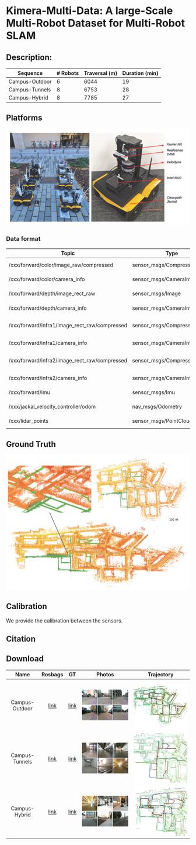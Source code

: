 # Kimera-Multi-Data: A large-Scale Multi-Robot Dataset for Multi-Robot SLAM 

## Description:

<div align="center">

|  Sequence        |  # Robots  |  Traversal (m)    |  Duration (min)  | 
| ---------------- | ---------- | ----------------- | ---------------- |
|  Campus-Outdoor  |  6         |  6044             |  19              | 
|  Campus-Tunnels  |  8         |  6753             |  28              | 
|  Campus-Hybrid   |  8         |  7785             |  27              |

</div>

## Platforms

<p align="center"> <img src="figures/jackal_figure.jpg" title="" alt="" data-align="center"> </p>

### Data format

<div align="center">

| Topic                                         | Type                        | Description                        |
| --------------------------------------------- | --------------------------- | ---------------------------------- |
| /xxx/forward/color/image_raw/compressed       | sensor_msgs/CompressedImage | RGB Image from D455                |
| /xxx/forward/color/camera_info                | sensor_msgs/CameraInfo      | RGB Image Camera Info              |
| /xxx/forward/depth/image_rect_raw             | sensor_msgs/Image           | Depth Image from D455              |
| /xxx/forward/depth/camera_info                | sensor_msgs/CameraInfo      | Depth Image Camera Info            |
| /xxx/forward/infra1/image_rect_raw/compressed | sensor_msgs/CompressedImage | Compressed Gray Scale Stereo Left  |
| /xxx/forward/infra1/camera_info               | sensor_msgs/CameraInfo      | Stereo Left Camera Info            |
| /xxx/forward/infra2/image_rect_raw/compressed | sensor_msgs/CompressedImage | Compressed Gray Scale Stereo Right |
| /xxx/forward/infra2/camera_info               | sensor_msgs/CameraInfo      | Stereo Right Camera Info           |
| /xxx/forward/imu                              | sensor_msgs/Imu             | IMU from D455                      |
| /xxx/jackal_velocity_controller/odom          | nav_msgs/Odometry           | Wheel Odometry                     |
| /xxx/lidar_points                             | sensor_msgs/PointCloud2     | Lidar Point Cloud                  |

</div>

## Ground Truth

<p align="center"> <img src="figures/gt_map_mit.jpg" title="" alt="" data-align="center"> </p>

</div>

## Calibration

We provide the calibration between the sensors.


## Citation

## Download

| Name | Rosbags | GT | Photos | Trajectory | 
|:-:|:-:|:-:|:-:|:-:|
| Campus-Outdoor | [link](https://xkcd.com/1906/)                | [link](https://drive.google.com/drive/folders/1Pcmm3OVWVAMJvRtRbfHy1H6ecl4VZ07b?usp=share_link) | <img src="figures/photos_outdoor.jpg" alt="drawing" width="400"/> | <img src="figures/1014_gt.png" alt="drawing" width="400"/> |
| Campus-Tunnels | [link](https://xkcd.com/1906/)                | [link](https://drive.google.com/drive/folders/1pewS3on3ZUma5BqjwP_yg3u-nwBghMzr?usp=share_link) | <img src="figures/photos_tunnels.jpg" alt="drawing" width="400"/> | <img src="figures/1207_gt.png" alt="drawing" width="400"/> | 
| Campus-Hybrid  | [link](https://xkcd.com/1906/)                | [link](https://drive.google.com/drive/folders/1Gyw9E8j_9zlzklhPFy4VcKsgnr6oSiu1?usp=share_link) | <img src="figures/photos_hybrid.jpg" alt="drawing" width="400"/>  | <img src="figures/1208_gt.png" alt="drawing" width="400"/> |

